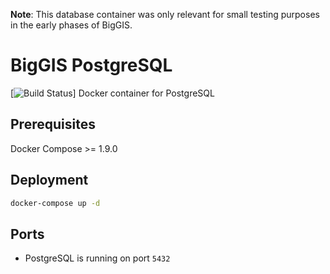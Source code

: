 **Note**: This database container was only relevant for small testing purposes in the early phases of BigGIS.

# BigGIS PostgreSQL
[![Build Status](https://travis-ci.org/biggis-project/biggis-postgres.svg?branch=master)]
Docker container for PostgreSQL

## Prerequisites
Docker Compose >= 1.9.0

## Deployment
```sh
docker-compose up -d
```

## Ports
- PostgreSQL is running on port `5432`
